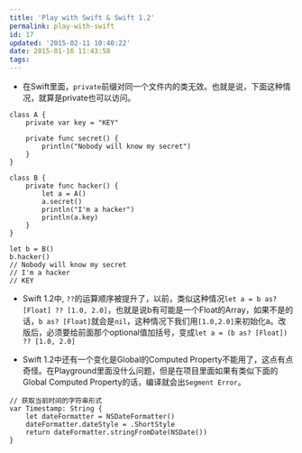 ```yaml
---
title: 'Play with Swift & Swift 1.2'
permalink: play-with-swift
id: 17
updated: '2015-02-11 10:40:22'
date: 2015-01-16 11:43:58
tags:
---
```


* 在Swift里面，`private`前缀对同一个文件内的类无效。也就是说，下面这种情况，就算是private也可以访问。
```
class A {
    private var key = "KEY"
    
    private func secret() {
        println("Nobody will know my secret")
    }
}

class B {
    private func hacker() {
        let a = A()
        a.secret()
        println("I'm a hacker")
        println(a.key)
    }
}

let b = B()
b.hacker() 
// Nobody will know my secret
// I'm a hacker
// KEY
```

* Swift 1.2中, `??`的运算顺序被提升了，以前，类似这种情况`let a = b as? [Float] ?? [1.0, 2.0]`，也就是说b有可能是一个Float的Array，如果不是的话，`b as? [Float]`就会是`nil`，这种情况下我们用`[1.0,2.0]`来初始化a。改版后，必须要给前面那个optional值加括号，变成`let a = (b as? [Float]) ?? [1.0, 2.0]`

* Swift 1.2中还有一个变化是Global的Computed Property不能用了，这点有点奇怪。在Playground里面没什么问题，但是在项目里面如果有类似下面的Global Computed Property的话，编译就会出`Segment Error`。
```
// 获取当前时间的字符串形式
var Timestamp: String {
    let dateFormatter = NSDateFormatter()
    dateFormatter.dateStyle = .ShortStyle
    return dateFormatter.stringFromDate(NSDate())
}
```